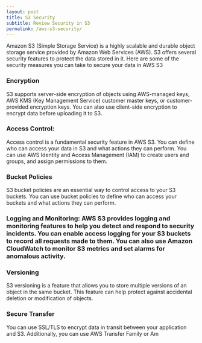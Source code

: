 ```yaml
---
layout: post
title: S3 Security
subtitle: Review Security in S3
permalink: /aws-s3-security/
---
```



Amazon S3 (Simple Storage Service) is a highly scalable and durable object storage service provided by Amazon Web Services (AWS). S3 offers several security features to protect the data stored in it. Here are some of the security measures you can take to secure your data in AWS S3

### Encryption
S3 supports server-side encryption of objects using AWS-managed keys, AWS KMS (Key Management Service) customer master keys, or customer-provided encryption keys. You can also use client-side encryption to encrypt data before uploading it to S3.

### Access Control:
Access control is a fundamental security feature in AWS S3. You can define who can access your data in S3 and what actions they can perform. You can use AWS Identity and Access Management (IAM) to create users and groups, and assign permissions to them.

### Bucket Policies
S3 bucket policies are an essential way to control access to your S3 buckets. You can use bucket policies to define who can access your buckets and what actions they can perform.

### Logging and Monitoring: AWS S3 provides logging and monitoring features to help you detect and respond to security incidents. You can enable access logging for your S3 buckets to record all requests made to them. You can also use Amazon CloudWatch to monitor S3 metrics and set alarms for anomalous activity.

### Versioning
S3 versioning is a feature that allows you to store multiple versions of an object in the same bucket. This feature can help protect against accidental deletion or modification of objects.

### Secure Transfer
You can use SSL/TLS to encrypt data in transit between your application and S3. Additionally, you can use AWS Transfer Family or Am
